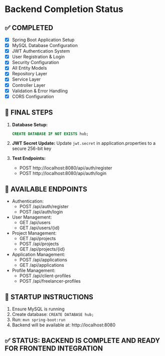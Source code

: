 # Backend Completion Status

## ✅ COMPLETED
- [x] Spring Boot Application Setup
- [x] MySQL Database Configuration
- [x] JWT Authentication System
- [x] User Registration & Login
- [x] Security Configuration
- [x] All Entity Models
- [x] Repository Layer
- [x] Service Layer
- [x] Controller Layer
- [x] Validation & Error Handling
- [x] CORS Configuration

## 🔧 FINAL STEPS
1. **Database Setup:**
   ```sql
   CREATE DATABASE IF NOT EXISTS hub;
   ```

2. **JWT Secret Update:**
   Update `jwt.secret` in application.properties to a secure 256-bit key

3. **Test Endpoints:**
   - POST http://localhost:8080/api/auth/register
   - POST http://localhost:8080/api/auth/login

## 📡 AVAILABLE ENDPOINTS
- Authentication:
  - POST /api/auth/register
  - POST /api/auth/login
- User Management:
  - GET /api/users
  - GET /api/users/{id}
- Project Management:
  - GET /api/projects
  - POST /api/projects
  - GET /api/projects/{id}
- Application Management:
  - POST /api/applications
  - GET /api/applications
- Profile Management:
  - POST /api/client-profiles
  - POST /api/freelancer-profiles

## 🚀 STARTUP INSTRUCTIONS
1. Ensure MySQL is running
2. Create database: `CREATE DATABASE hub;`
3. Run: `mvn spring-boot:run`
4. Backend will be available at: http://localhost:8080

## ✅ STATUS: BACKEND IS COMPLETE AND READY FOR FRONTEND INTEGRATION
